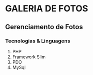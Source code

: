 # GALERIA DE FOTOS

## Gerenciamento de Fotos


### Tecnologias & Linguagens

1. PHP
1. Framework Slim
1. PDO
1. MySql
